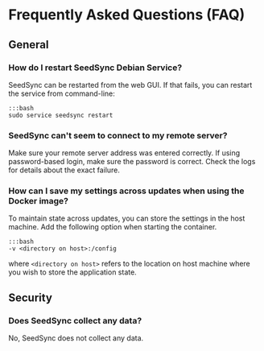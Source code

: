 # Frequently Asked Questions (FAQ)

## General

### How do I restart SeedSync Debian Service?

SeedSync can be restarted from the web GUI. If that fails, you can restart the service from command-line:

    :::bash
    sudo service seedsync restart


### SeedSync can't seem to connect to my remote server?

Make sure your remote server address was entered correctly.
If using password-based login, make sure the password is correct.
Check the logs for details about the exact failure.


### How can I save my settings across updates when using the Docker image?

To maintain state across updates, you can store the settings in the host machine.
Add the following option when starting the container.

    :::bash
    -v <directory on host>:/config

where `<directory on host>` refers to the location on host machine where you wish to store the application
state.


## Security

### Does SeedSync collect any data?

No, SeedSync does not collect any data.